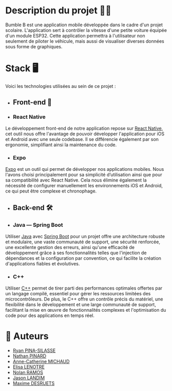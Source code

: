 # Description du projet 👨‍🏫

Bumble B est une application mobile développée dans le cadre d'un projet scolaire.
L'application sert à contrôler la vitesse d'une petite voiture équipée d'un module ESP32.
Cette application permettra à l'utilisateur non seulement de piloter le véhicule, mais aussi de visualiser diverses données sous forme de graphiques.

# Stack 🖥️

Voici les technologies utilisées au sein de ce projet :

- ## Front-end 🚀

- ### React Native

Le développement front-end de notre application repose sur [React Native](https://reactnative.dev/), cet outil nous offre l'avantage de pouvoir développer l'application pour iOS et Android avec une seule codebase. 
Il se différencie également par son ergonomie, simplifiant ainsi la maintenance du code.

- ### Expo

[Expo](https://expo.dev/) est un outil qui permet de développer nos applications mobiles. Nous l'avons choisi principalement pour sa simplicité d’utilisation ainsi que pour sa compatibilité avec React Native. Cela nous élimine également la nécessité de configurer manuellement les environnements iOS et Android, ce qui peut être complexe et chronophage.

- ## Back-end 🛠

- ### Java — Spring Boot

Utiliser [Java](https://docs.oracle.com/en/java/) avec [Spring Boot](https://spring.io/) pour un projet offre une architecture robuste et modulaire, une vaste communauté de support, une sécurité renforcée, une excellente gestion des erreurs, ainsi qu'une efficacité de développement grâce à ses fonctionnalités telles que l'injection de dépendances et la configuration par convention, ce qui facilite la création d'applications fiables et évolutives.

- ### C++

Utiliser [C++](https://learn.microsoft.com/fr-fr/cpp/cpp/?view=msvc-170) permet de tirer parti des performances optimales offertes par un langage compilé, essentiel pour gérer les ressources limitées des microcontrôleurs. De plus, le C++ offre un contrôle précis du matériel, une flexibilité dans le développement et une large communauté de support, facilitant la mise en œuvre de fonctionnalités complexes et l'optimisation du code pour des applications en temps réel.

# 👥 Auteurs
- [Ryan PINA-SILASSE](https://github.com/N95Ryan)
- [Nathan PINARD](https://github.com/YOUGBOY95)
- [Anne-Catherine MICHAUD](https://github.com/annemhd)
- [Elisa LENOTRE]( https://github.com/elisalenotre)
- [Nolan RAMOS](https://github.com/Nolan-ramos)
- [Jason LANDIM](https://github.com/jasonljasonl)
- [Maxime DESRUETS](https://github.com/Jylt-wNz)